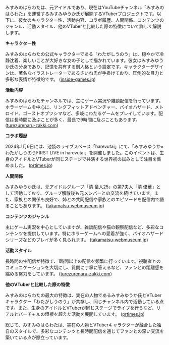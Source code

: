 みすみのはらわたは、元アイドルであり、現在はYouTubeチャンネル「みすみのはらわた」を運営するみすみゆうか氏が展開するVTuberプロジェクトです。以下に、彼女のキャラクター性、活動内容、コラボ履歴、人間関係、コンテンツのジャンル、活動スタイル、他のVTuberと比較した際の特徴について詳しく解説します。

**キャラクター性**

みすみのはらわたの公式キャラクターである「わたがしうのう」は、穏やかで冷静沈着、楽しいことが大好きな女の子として描かれています。彼女はみすみゆうか氏の分身であり、記憶を共有する別人格という設定です。キャラクターデザインは、著名なイラストレーターであるさいね氏が手掛けており、圧倒的な目力と多彩な表情が特徴的です。 ([inside-games.jp](https://www.inside-games.jp/article/2022/07/17/139287.html?utm_source=openai))

**活動内容**

みすみのはらわたチャンネルでは、主にゲーム実況や雑談配信を行っています。ホラーゲームを中心に、リングフィットアドベンチャー、バイオハザード、メトロイド、ゴーストオブツシマなど、多岐にわたるゲームをプレイしています。配信は長時間に及ぶことが多く、最長で9時間に及ぶこともあります。 ([turezurenaru-zakki.com](https://turezurenaru-zakki.com/archives/7980?utm_source=openai))

**コラボ履歴**

2024年1月6日には、池袋のライブスペース「harevutai」にて、「みすみゆうか×わたがしうのうFIRST LIVE in harevutai」を開催しました。このイベントは、生身のアイドルとVTuberが同じステージで共演する世界初の試みとして注目を集めました。 ([prtimes.jp](https://prtimes.jp/main/html/rd/p/000000002.000130206.html?utm_source=openai))

**人間関係**

みすみゆうか氏は、元アイドルグループ「清 竜人25」の第7夫人「清 優華」として活動しており、グループ解散後も元メンバーとの交流を続けています。また、家族との関係も良好で、姉との共同配信や家族とのエピソードを配信内で語ることもあります。 ([takamatsu-webmuseum.jp](https://www.takamatsu-webmuseum.jp/yuka-misumi/?utm_source=openai))

**コンテンツのジャンル**

主にゲーム実況を中心としていますが、雑談配信や猫の観察配信など、多彩なコンテンツを提供しています。特にホラーゲームへの愛着が強く、バイオハザードシリーズなどのプレイが多く見られます。 ([takamatsu-webmuseum.jp](https://www.takamatsu-webmuseum.jp/yuka-misumi/?utm_source=openai))

**活動スタイル**

長時間の生配信が特徴で、1時間以上の配信を頻繁に行っています。視聴者とのコミュニケーションを大切にし、質問に丁寧に答えるなど、ファンとの距離感を縮める努力をしています。 ([turezurenaru-zakki.com](https://turezurenaru-zakki.com/archives/7980?utm_source=openai))

**他のVTuberと比較した際の特徴**

みすみのはらわたの最大の特徴は、実在の人物であるみすみゆうか氏とVTuberキャラクター「わたがしうのう」が共存し、同じチャンネル内で活動している点です。また、生身のアイドルとVTuberが同じステージでライブを行うなど、リアルとバーチャルの垣根を超えた活動を展開しています。 ([prtimes.jp](https://prtimes.jp/main/html/rd/p/000000002.000130206.html?utm_source=openai))

総じて、みすみのはらわたは、実在の人物とVTuberキャラクターが融合した独自のスタイルで、多彩なコンテンツと長時間配信を通じてファンとの深い交流を築いている点が際立っています。 